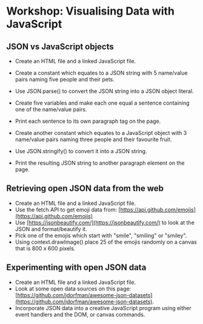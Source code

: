 # Workshop: Visualising Data with JavaScript

## JSON vs JavaScript objects

- Create an HTML file and a linked JavaScript file.
- Create a constant which equates to a JSON string with 5 name/value pairs naming five people and their pets.
- Use JSON.parse() to convert the JSON string into a JSON object literal.
- Create five variables and make each one equal a sentence containing one of the name/value pairs.
- Print each sentence to its own paragraph tag on the page.

- Create another constant which equates to a JavaScript object with 3 name/value pairs naming three people and their favourite fruit.
- Use JSON.stringify() to convert it into a JSON string.
- Print the resulting JSON string to another paragraph element on the page.

## Retrieving open JSON data from the web

- Create an HTML file and a linked JavaScript file.
- Use the fetch API to get emoji data from: [https://api.github.com/emojis](https://api.github.com/emojis)
- Use [https://jsonbeautify.com/](https://jsonbeautify.com/) to look at the JSON and format/beautify it.
- Pick one of the emojis which start with "smile", "smiling" or "smiley".
- Using context.drawImage() place 25 of the emojis randomly on a canvas that is 800 x 600 pixels.

## Experimenting with open JSON data

- Create an HTML file and a linked JavaScript file.
- Look at some open data sources on this page:
[https://github.com/jdorfman/awesome-json-datasets](https://github.com/jdorfman/awesome-json-datasets).
- Incorporate JSON data into a creative JavaScript program using either event handlers and the DOM, or canvas commands.
